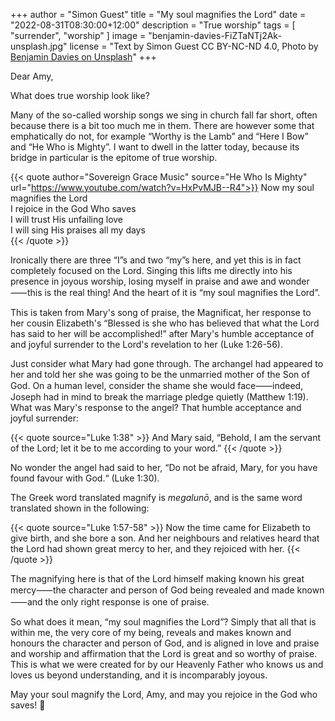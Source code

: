 +++
author = "Simon Guest"
title = "My soul magnifies the Lord"
date = "2022-08-31T08:30:00+12:00"
description = "True worship"
tags = [ "surrender", "worship" ]
image = "benjamin-davies-FiZTaNTj2Ak-unsplash.jpg"
license = "Text by Simon Guest CC BY-NC-ND 4.0, Photo by [Benjamin Davies on Unsplash](https://unsplash.com/photos/FiZTaNTj2Ak)"
+++

Dear Amy,

What does true worship look like?

Many of the so-called worship songs we sing in church fall far short, often because there is a bit too much me in them. There are however some that emphatically do not, for example “Worthy is the Lamb” and “Here I Bow” and “He Who is Mighty”. I want to dwell in the latter today, because its bridge in particular is the epitome of true worship.

{{< quote author="Sovereign Grace Music" source="He Who Is Mighty" url="https://www.youtube.com/watch?v=HxPvMJB--R4">}}
Now my soul magnifies the Lord  
I rejoice in the God Who saves  
I will trust His unfailing love  
I will sing His praises all my days  
{{< /quote >}}

Ironically there are three “I”s and two “my”s here, and yet this is in fact completely focused on the Lord. Singing this lifts me directly into his presence in joyous worship, losing myself in praise and awe and wonder⸺this is the real thing! And the heart of it is “my soul magnifies the Lord”.

This is taken from Mary's song of praise, the Magnificat, her response to her cousin Elizabeth's “Blessed is she who has believed that what the Lord has said to her will be accomplished!” after Mary's humble acceptance of and joyful surrender to the Lord's revelation to her (Luke 1:26-56).

Just consider what Mary had gone through. The archangel had appeared to her and told her she was going to be the unmarried mother of the Son of God. On a human level, consider the shame she would face⸺indeed, Joseph had in mind to break the marriage pledge quietly (Matthew 1:19). What was Mary's response to the angel? That humble acceptance and joyful surrender:

{{< quote source="Luke 1:38" >}}
And Mary said, “Behold, I am the servant of the Lord; let it be to me according to your word.”
{{< /quote >}}

No wonder the angel had said to her, “Do not be afraid, Mary, for you have found favour with God.“ (Luke 1:30).

The Greek word translated magnify is _megalunō_, and is the same word translated shown in the following:

{{< quote source="Luke 1:57-58" >}}
Now the time came for Elizabeth to give birth, and she bore a son. And her neighbours and relatives heard that the Lord had shown great mercy to her, and they rejoiced with her.
{{< /quote >}}

The magnifying here is that of the Lord himself making known his great mercy⸺the character and person of God being revealed and made known⸺and the only right response is one of praise.

So what does it mean, “my soul magnifies the Lord”?  Simply that all that is within me, the very core of my being, reveals and makes known and honours the character and person of God, and is aligned in love and praise and worship and affirmation that the Lord is great and so worthy of praise. This is what we were created for by our Heavenly Father who knows us and loves us beyond understanding, and it is incomparably joyous.

May your soul magnify the Lord, Amy, and may you rejoice in the God who saves! 🙏

